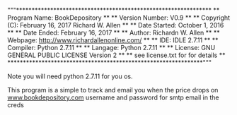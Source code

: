 """***************************************************************
**  Program Name:   BookDepository				**
**  Version Number: V0.9                                        **
**  Copyright (C):  February 16, 2017 Richard W. Allen          **
**  Date Started:   October 1, 2016                             **
**  Date Ended:     February 16, 2017                           **
**  Author:         Richardn W. Allen                           **
**  Webpage:        http://www.richardallenonline.com/          **
**  IDE:            IDLE 2.7.11                                 **
**  Compiler:       Python 2.7.11                               **
**  Langage:        Python 2.7.11				**
**  License:	    GNU GENERAL PUBLIC LICENSE Version 2	**
**		    see license.txt for for details	        **
***************************************************************"""

Note you will need python 2.7.11 for you os.

This program is a simple to track and email you when the price drops on www.bookdepository.com username and password for smtp email in the creds
  